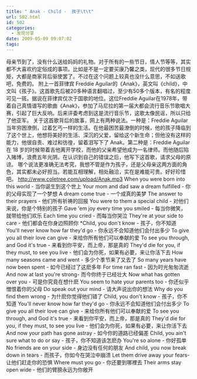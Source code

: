 ```yaml
---
title: " Anak - Child -  孩子\t\t"
url: 502.html
id: 502
categories:
  - 发现分享
date: 2009-05-09 09:07:02
tags:
---
```


母亲节到了，没有什么送给妈妈的礼物。对于所有的一些节日，情人节等等，其实都不大喜欢约定俗成的事项。比如是不是一定要买康乃馨之类，现代的很多节日规矩，大都是商家背后驱使罢了。不过在这个问题上较真也没什么意思，不如送歌吧，免费的。 附上一首菲律宾 Freddie Aguilar的《Anak》，英文叫《child》，中文叫《孩子》。这首歌先后被20多种语言翻唱过，至少有50多个版本，有名的程度可见一斑。据说在菲律宾仅次于国歌的地位。这位Freddie Aguilar在1978年，带着自己真情谱写的歌曲《Anak》，参加了马尼拉的第一届大都会流行音乐节歌唱大赛，引起了巨大反响。后来评委考虑到这是流行音乐节，这歌太像民谣，所以只给了他亚军。 关于这首歌背后的故事，网上有两种说法。一种是：Freddie Aguilar当年穷困潦倒，过着乞丐一样的生活。在他最困苦最潦倒的时候，他的孩子降临到了这个世上，他想将美好的生活、深沉的父爱，留给这个新生命；但他没有这样的能力，他很自责、难过和彷徨，留着泪写下了 Anak。第二种是：Freddie Aguilar 在 18 岁的时候带着吉他离开学校，而他的父亲希望他成为一名律师。而他随后陷入赌博，浪费五年光阴。在认识到自己的错误之后，他写下这首歌，请求父母的原谅。 哪个说法更准确无法考究，我想不管是作为孩子，还是父母亲这两方面的角色，其实都未必好担当。若能互相理解，相处融洽，实在是难能可贵。好好珍惜吧。 http://www.coletree.com/upload/Anak.mp3 When you were born into this world - 当你诞生到这个世上 Your mom and dad saw a dream fulfilled - 你的父母实现了一个梦想 A dream come true - 一个成真的美梦 The answer to their prayers - 他们所有祈祷的回报 You were to them a special child - 对他们来说，你是个特别的孩子 Gave 'em joy every time you smiled - 每当你微笑，就带给他们欢乐 Each time you cried - 而每当你哭泣 They're at your side to care - 他们都会在你身边照顾你 *Child, you don't know - 孩子，你不知道 You'll never know how far they'd go - 你永远不会知道他们会付出多少 To give you all their love can give - 来给你所有他们可以奉献的爱 To see you through, and God it's true - 来看到你平安，而上帝，那是真的 They'd die for you, if they must, to see you live - 他们会为你死，如果有必要，来让你活下去 How many seasons came and went - 多少个季节来了又去了 So many years have now been spent - 如今已经过了这麽多年 For time ran fast - 因为时光匆匆流逝 And now at last you're strong- 而今你终于已经壮大 Now what has gotten over you - 可是你究竟在想什麽 You seem to hate your parents too - 你还似乎憎恨着你的父母 Do speak out your mind - 请大声说出你的想法 Why do you find them wrong - 为什麽你觉得他们错了 Child, you don't know - 孩子，你不知道 You'll never know how far they'd go - 你永远不会知道他们会付出多少 To give you all their love can give - 来给你所有他们可以奉献的爱 To see you through, and God it's true - 来看到你平安，而上帝，那是真的 They'd die for you, if they must, to see you live - 他们会为你死，如果有必要，来让你活下去 And now your path has gone astray - 如今你的道路已经偏差 Child, you ain't sure what to do or say - 孩子，你不知道该怎麽办 You're so alone - 你好孤单 No friends are on your side - 身边没有任何的朋友 And child, you now break down in tears - 而孩子，你如今在哭泣中崩溃 Let them drive away your fears- 让他们赶走你的恐惧 Where must you go - 你还要到哪裡去 Their arms stay open wide - 他们的臂膀永远为你敞开